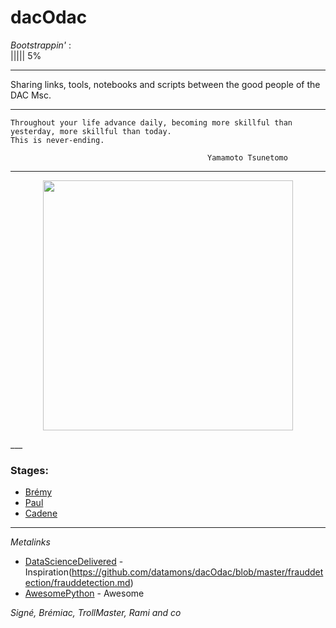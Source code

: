 # dacOdac

*Bootstrappin'*  :  
||||| 5%

___

Sharing links, tools, notebooks and scripts between the good people of the DAC Msc.
___

    Throughout your life advance daily, becoming more skillful than yesterday, more skillful than today.
    This is never-ending.

                                                Yamamoto Tsunetomo
___

<p align="center">
<img src="http://octodex.github.com/images/dojocat.jpg" width="400" >
</p>
___


### Stages:
* [Brémy](https://imgflip.com/readImage?iid=9310200)
* [Paul](https://github.com/ottoMatt/dacOdac/blob/master/alpaca/alpaca.md)
* [Cadene](https://github.com/ottoMatt/dacOdac/blob/master/deepfood/deepfood.md)

___

*Metalinks*
* [DataScienceDelivered](https://github.com/ianozsvald/data_science_delivered/blob/master/README.md) - Inspiration(https://github.com/datamons/dacOdac/blob/master/frauddetection/frauddetection.md)
* [AwesomePython](https://github.com/vinta/awesome-python) - Awesome


*Signé, Brémiac, TrollMaster, Rami and co <insert here your name>*
